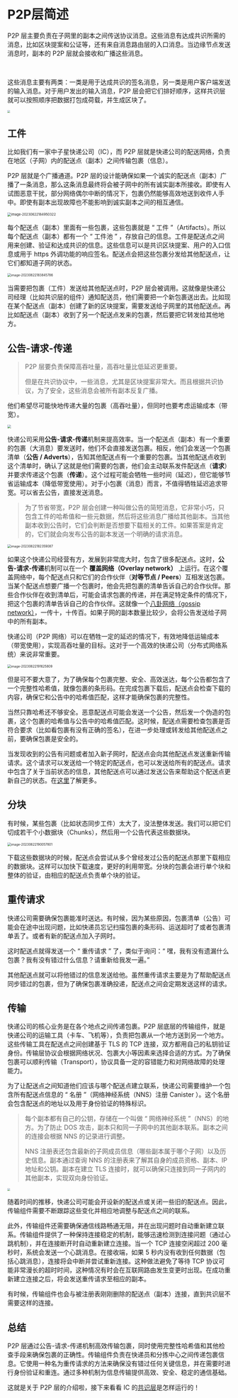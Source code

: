 # P2P层简述

P2P 层主要负责在子网里的副本之间传送协议消息。这些消息有达成共识所需的消息，比如区块提案和公证等，还有来自消息路由层的入口消息。当边缘节点发送消息时，副本的 P2P 层就会接收和广播这些消息。

<br>

这些消息主要有两类：一类是用于达成共识的签名消息，另一类是用户客户端发送的输入消息。对于用户发出的输入消息，P2P 层会把它们排好顺序，这样共识层就可以按照顺序把数据打包成荷载，并生成区块了。

<div class="center-image">
    <img src="assets/1.P2P层/image-20230622170946212.png" style="zoom:40%;" />
</div>

## 工件

比如我们有一家中子星快递公司（IC），而 P2P 层就是快递公司的配送网络，负责在地区（子网）内的配送点（副本）之间传输包裹（信息）。

P2P 层就是个广播通道。P2P 层的设计能确保如果一个诚实的配送点（副本）广播了一条消息，那么这条消息最终将会被子网中的所有诚实副本所接收。即使有人试图恶意干扰，部分网络偶尔中断的情况下，包裹仍然能够高效地送到收件人手中。即使有副本出现故障也不能影响到诚实副本之间的相互通信。

<div class="center-image">
    <img src="assets/1.P2P层/image-20230622184950322.png" alt="image-20230622184950322" style="zoom:53%;" />
</div>

每个配送点（副本）里面有一些包裹，这些包裹就是 “ 工件 ”（Artifacts）。所以每个配送点（副本）都有一个 “ 工件池 ” ，存放自己的信息。工件是配送点之间用来创建、验证和达成共识的信息。这些信息可以是共识区块提案、用户的入口信息或用于 https 外调功能的响应签名。配送点会把这些包裹分发给其他配送点，让它们都知道子网的状态。

<div class="center-image">
    <img src="assets/1.P2P层/image-20230622183845786.png" alt="image-20230622183845786" style="zoom:50%;" />
</div>

当需要把包裹（工件）发送给其他配送点时，P2P 层会被调用。这就像是快递公司经理（比如共识层的组件）通知配送员，他们需要把一个新包裹送出去。比如现在某个配送点（副本）创建了新的区块提案，需要发送给子网里的其他配送点。再比如配送点（副本）收到了另一个配送点发来的包裹，然后要把它转发给其他地方。



## 公告-请求-传递

> P2P 层要负责保障高吞吐量，高吞吐量比低延迟更重要。
>
> 但是在共识协议中，一些消息，尤其是区块提案非常大。而且根据共识协议，为了安全，这些消息会被所有副本反复广播。

他们希望尽可能快地传递大量的包裹（高吞吐量），但同时也要考虑运输成本（带宽）。

<div class="center-image">
    <img src="assets/1.P2P层/image-20230622174846403.png" style="zoom:50%;" />
</div>

快递公司采用**公告-请求-传递**机制来提高效率。当一个配送点（副本）有一个重要的包裹（大消息）要发送时，他们不会直接发送包裹。相反，他们会发送一个包裹清单（**公告 / Adverts**），告知其他配送点有一个重要的包裹。当其他配送点收到这个清单时，确认了这就是他们需要的包裹，他们会主动联系发件配送点（**请求**）并要求传递这个包裹（**传递**）。这个过程可能会牺牲一些时间（延迟），但它能够节省运输成本（降低带宽使用）。对于小包裹（消息）而言，不值得牺牲延迟追求带宽。可以省去公告，直接发送消息。

> 为了节省带宽，P2P 层会创建一种叫做公告的简短消息，它非常小巧，只包含工件的哈希值和一些元数据，然后将这些消息广播给其他副本。当其他副本收到公告时，它们会判断是否想要下载相关的工件。如果答案是肯定的，它们就会向发布公告的副本发送一个明确的请求消息。

<div class="center-image">
    <img src="assets/1.P2P层/image-20230622182359087.png" alt="image-20230622182359087" style="zoom:50%;" />
</div>

如果这个快递公司经营有方，发展到非常庞大时，包含了很多配送点。这时，**公告-请求-传递**机制可以在一个 **覆盖网络（Overlay network）** 上运行。在这个覆盖网络中，每个配送点只和它们的合作伙伴（**对等节点 / Peers**）互相发送包裹。当某个配送点想要广播一个包裹时，他会先把包裹的清单告诉自己的合作伙伴。那些合作伙伴在收到清单后，可能会请求包裹的传递，并在满足特定条件的情况下，把这个包裹的清单告诉自己的合作伙伴。这就像一个[八卦网络（gossip network）](../assets/gossipprotocol.pdf)，一传十，十传百。如果子网的副本数量比较少，会将公告发送给子网中的所有副本。

快递公司（P2P 网络）可以在牺牲一定的延迟的情况下，有效地降低运输成本（带宽使用），实现高吞吐量的目标。这对于一个高效的快递公司（分布式网络系统）来说非常重要。

<div class="center-image">
    <img src="assets/1.P2P层/image-20230622191625809.png" alt="image-20230622191625809" style="zoom:50%;" />
</div>

但是可不要大意了，为了确保每个包裹完整、安全、高效送达，每个公告都包含了一个完整性哈希值，就像包裹的条形码。在完成包裹下载后，配送点会检查下载的内容，确保它和公告中的哈希值匹配，这样才能确保包裹的完整性。

当然只靠哈希还不够安全。恶意配送点可能会发送一个公告，然后发一个伪造的包裹，这个包裹的哈希值与公告中的哈希值匹配。这时候，配送点需要检查包裹是否符合要求（比如看包裹有没有正确的签名），在进一步处理或转发给其他配送点之前，要确保包裹是安全的。

当发现收到的公告有问题或者加入新子网时，配送点会向其他配送点发送重新传输请求。这个请求可以发送给一个特定的配送点，也可以发送给所有的配送点。请求中包含了关于当前状态的信息，其他配送点可以通过发送公告来帮助这个配送点更新自己的状态。在[这里](相关概念介绍/P2P层是如何降低恶意攻击的？.md)了解更多。



## 分块

有时候，某些包裹（比如状态同步工件）太大了，没法整体发送。我们可以把它们切成若干个小数据块（Chunks），然后用一个公告代表这些数据块。

<div class="center-image">
    <img src="assets/1.P2P层/image-20230622190057801.png" alt="image-20230622190057801" style="zoom:50%;" />
</div>

下载这些数据块的时候，配送点会尝试从多个曾经发过公告的配送点那里下载相应的数据块。这样可以加快下载速度，更好的利用带宽。分块的包裹会进行单个块和整体的验证，由相应的配送点负责单个块的验证。



## 重传请求

快递公司需要确保包裹能准时送达。有时候，因为某些原因，包裹清单（公告）可能会在途中出现问题，比如快递员忘记扫描包裹的条形码、运送超时了或者包裹清单丢了。或者有新的配送点加入子网时。

这时配送点就得发送一个 “ 重传请求 ” 了，类似于询问：“ 嘿，我有没有遗漏什么包裹？我有没有错过什么信息？请重新给我发一遍。” 

其他配送点就可以将他错过的信息发送给他。虽然重传请求主要是为了帮助配送点同步错过的包裹，但为了确保包裹准确投递，配送点之间会定期发送这样的请求。



## 传输

快递公司的核心业务是在各个地点之间传递包裹。P2P 层底层的传输组件，就是快递公司的运输工具（卡车、飞机等），负责把包裹从一个地方送到另一个地方。这些传输工具在配送点之间创建基于 TLS 的 TCP 连接，双方都用自己的私钥验证身份。传输层协议会根据网络状况、包裹大小等因素来选择合适的方式。为了确保包裹可以顺利传输（Transport），协议具备一定的容错能力和对网络故障的处理能力。



为了让配送点之间知道他们应该与哪个配送点建立联系，快递公司需要维护一个包含所有配送点信息的 “ 名册 ”（网络神经系统（NNS）注册 Canister ）。这个名册会包含配送点的地址以及用于身份验证的特殊标识。

> 每个副本都有自己的公钥，存储在一个叫做 “ 网络神经系统 ”（NNS）的地方。为了防止 DOS 攻击，副本只和同一子网中的其他副本联系。副本之间的连接会根据 NNS 的记录进行调整。
>
> NNS 注册表还包含最新的子网成员信息（哪些副本属于哪个子网）以及历史信息。副本通过查询 NNS 的注册表来了解其自身的成员资格、副本、IP 地址和公钥。副本在建立 TLS 连接时，就可以确保只连接到同一子网内的其他副本，实现双向身份验证。

<div class="center-image">
    <img src="assets/1.P2P层/image-20230622192102981.png" style="zoom:37%;" />
</div>

随着时间的推移，快递公司可能会开设新的配送点或关闭一些旧的配送点。因此，传输组件需要不断跟踪这些变化并相应地调整与配送点之间的联系。

此外，传输组件还需要确保通信线路畅通无阻，并在出现问题时自动重新建立联系。传输组件提供了一种保持连接稳定的机制，能够迅速检测到连接问题（通过心跳机制），并在连接断开时自动重新建立连接。当一个 TCP 连接空闲超过 200 毫秒时，系统会发送一个心跳消息。在接收端，如果 5 秒内没有收到任何数据（包括心跳消息），连接将会中断并尝试重新连接。这种做法避免了等待 TCP 协议可能非常漫长的超时时间，这种情况有时会在互联网路由发生变更时出现。在成功重新建立连接之后，将会发送重传请求至相应的副本。

有时候，传输组件也会与被注册表刚刚删除的配送点（副本）连接，直到共识层不需要这样的连接。



## 总结

P2P 层通过公告-请求-传递机制高效传输包裹，同时使用完整性哈希值和其他检查手段来确保包裹的正确性。传输组件负责在快递员和分拣中心之间传递包裹信息。它使用一种名为重传请求的方法来确保没有错过任何关键信息，并在需要时进行身份验证和重连。通过多种机制为信息传输提供高效、安全、稳定的通信基础。

这就是关于 P2P 层的介绍啦，接下来看看 IC 的[共识层](../2.核心协议/2.共识层.html)是怎样运行的！

<br>
